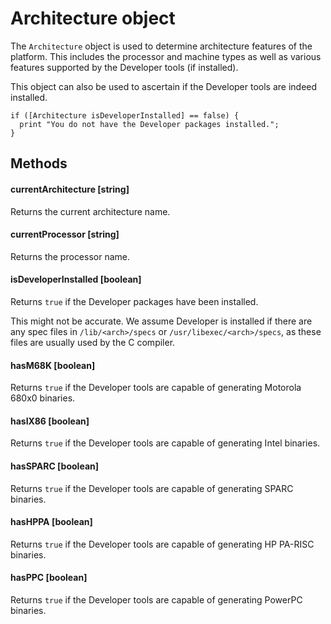 # Architecture object
The `Architecture` object is used to determine architecture features
of the platform.  This includes the processor and machine types as
well as various features supported by the Developer tools (if
installed).

This object can also be used to ascertain if the Developer tools are indeed
installed.

```objc
if ([Architecture isDeveloperInstalled] == false) {
  print "You do not have the Developer packages installed.";
}
```

## Methods

#### currentArchitecture [string]
Returns the current architecture name.

#### currentProcessor [string]
Returns the processor name.

#### isDeveloperInstalled [boolean]
Returns `true` if the Developer packages have been installed.

This might not be accurate.  We assume Developer is installed if there
are any spec files in `/lib/<arch>/specs` or
`/usr/libexec/<arch>/specs`, as these files are usually used by the C
compiler.

#### hasM68K [boolean]
Returns `true` if the Developer tools are capable of generating
Motorola 680x0 binaries.

#### hasIX86 [boolean]
Returns `true` if the Developer tools are capable of generating Intel
binaries.

#### hasSPARC [boolean]
Returns `true` if the Developer tools are capable of generating SPARC
binaries.

#### hasHPPA [boolean]
Returns `true` if the Developer tools are capable of generating HP
PA-RISC binaries.

#### hasPPC [boolean]
Returns `true` if the Developer tools are capable of generating
PowerPC binaries.
